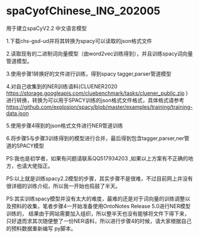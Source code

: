# spaCyofChinese_ING_202005
用于建立spaCyV2.2 中文语言模型

1.下载chs-gsd-ud并将其转换为spacy可以读取的json格式文件

2.读取现有的二进制词向量模型（由word2vec训练得到），并且训练spacy词向量管道模型。

3.使用步骤1转换好的文件进行训练，得到spacy tagger,parser管道模型

4.对自己收集到的NER训练语料(CLUENER2020 https://storage.googleapis.com/cluebenchmark/tasks/cluener_public.zip )
  进行转换，转换为可以用于SPACY训练的json格式文件格式，具体格式请参考
  https://github.com/explosion/spacy/blob/master/examples/training/training-data.json

5.使用步骤4得到的json格式文件进行NER管道训练

6.将步骤5与步骤3训练得到的模型进行合并，最后得到包含tagger,parser,ner管道的SPACY模型

PS:我也是初学者，如果有问题请联系QQ517934203 ,如果以上方案有不正确的地方，也请大佬指正。

PS:以上就是训练spacy2.2模型的步骤，其实步骤不是很难，不过目前网上并没有很详细的训练介绍，所以我一开始也捣鼓了半天。

PS:其实训练spacy模型并没有太大的难度，最难的还是对于词向量的训练调整以及预料的收集，笔者步骤4一开始准备使用OntoNotes Release 5.0进行NER模型训练的，
结果由于网站需要加入组织，所以整半天也没有能够将文件下得下来，只好退而求其次随便整了一份NER语料，所以进行步骤4的时候，请大家根据自己的预料数据重新编写
py脚本。
